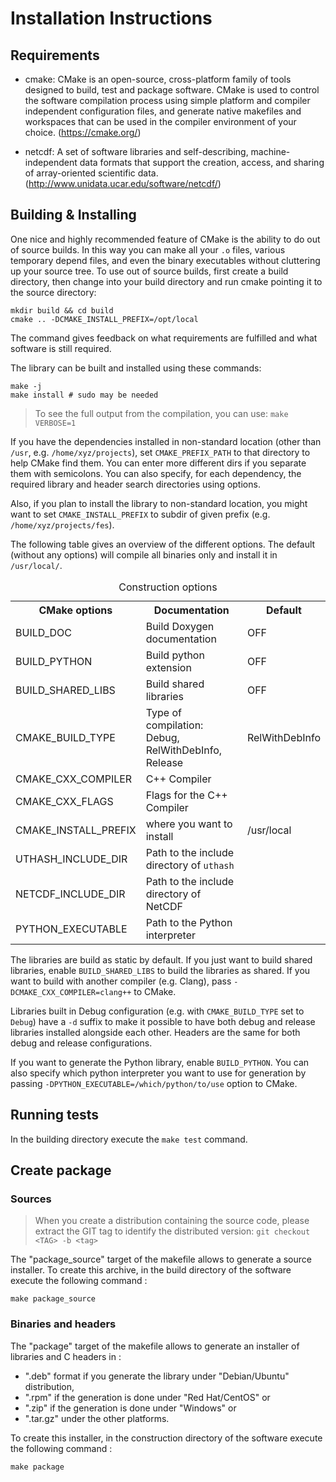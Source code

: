 # Installation Instructions

## Requirements

* cmake: CMake is an open-source, cross-platform family of tools designed to
  build, test and package software. CMake is used to control the software
  compilation process using simple platform and compiler independent
  configuration files, and generate native makefiles and workspaces that can be
  used in the compiler environment of your choice.
  (https://cmake.org/)

* netcdf: A set of software libraries and self-describing, machine-
  independent data formats that support the creation, access, and sharing of
  array-oriented scientific data.
  (http://www.unidata.ucar.edu/software/netcdf/)

## Building & Installing

One nice and highly recommended feature of CMake is the ability to do out of
source builds. In this way you can make all your `.o` files, various temporary
depend files, and even the binary executables without cluttering up your
source tree. To use out of source builds, first create a build directory, then
change into your build directory and run cmake pointing it to the source
directory:

~~~~
mkdir build && cd build
cmake .. -DCMAKE_INSTALL_PREFIX=/opt/local
~~~~

The command gives feedback on what requirements are fulfilled and what
software is still required.

The library can be built and installed using these commands:

~~~~
make -j
make install # sudo may be needed
~~~~

> To see the full output from the compilation, you can use: `make VERBOSE=1`

If you have the dependencies installed in non-standard location (other than
`/usr`, e.g. `/home/xyz/projects`), set `CMAKE_PREFIX_PATH` to that
directory to help CMake find them. You can enter more different dirs if you
separate them with semicolons. You can also specify, for each dependency, the
required library and header search directories using options.

Also, if you plan to install the library to non-standard location, you might
want to set `CMAKE_INSTALL_PREFIX` to subdir of given prefix (e.g.
`/home/xyz/projects/fes`).

The following table gives an overview of the different options. The default
(without any options) will compile all binaries only and install it in
`/usr/local/`.

<table>
<caption>Construction options</caption>
<tr>
  <th>CMake options</th>
  <th>Documentation</th>
  <th>Default</th>
</tr>
<tr>
  <td>BUILD_DOC</td>
  <td>Build Doxygen documentation</td>
  <td>OFF</td>
</tr>
<tr>
  <td>BUILD_PYTHON</td>
  <td>Build python extension</td>
  <td>OFF</td>
</tr>
<tr>
  <td>BUILD_SHARED_LIBS</td>
  <td>Build shared libraries</td>
  <td>OFF</td>
</tr>
<tr>
  <td>CMAKE_BUILD_TYPE</td>
  <td>Type of compilation: Debug, RelWithDebInfo, Release</td>
  <td>RelWithDebInfo</td>
</tr>
<tr>
  <td>CMAKE_CXX_COMPILER</td>
  <td>C++ Compiler
  <td></td>
</tr>
<tr>
  <td>CMAKE_CXX_FLAGS</td>
  <td>Flags for the C++ Compiler
  <td></td>
</tr>
<tr>
  <td>CMAKE_INSTALL_PREFIX</td>
  <td>where you want to install</td>
  <td>/usr/local</td>
</tr>
<tr>
  <td>UTHASH_INCLUDE_DIR</td>
  <td>Path to the include directory of <code>uthash</code>
  <td></td>
</tr>
<tr>
  <td>NETCDF_INCLUDE_DIR</td>
  <td>Path to the include directory of NetCDF</td>
  <td></td>
</tr>
<tr>
  <td>PYTHON_EXECUTABLE</td>
  <td>Path to the Python interpreter</td>
  <td></td>
</tr>
</table>

The libraries are build as static by default. If you just want to build shared
libraries, enable `BUILD_SHARED_LIBS` to build the libraries as shared.
If you want to build with another compiler (e.g. Clang), pass
`-DCMAKE_CXX_COMPILER=clang++` to CMake.

Libraries built in Debug configuration (e.g. with `CMAKE_BUILD_TYPE` set to
`Debug`) have a `-d` suffix to make it possible to have both debug and
release libraries installed alongside each other. Headers are the same for
both debug and release configurations.

If you want to generate the Python library, enable `BUILD_PYTHON`. You can
also specify which python interpreter you want to use for generation by passing
`-DPYTHON_EXECUTABLE=/which/python/to/use` option to CMake.

## Running tests

In the building directory execute the `make test` command.

## Create package

### Sources

> When you create a distribution containing the source code, please extract
> the GIT tag to identify the distributed version:
> `git checkout <TAG> -b <tag>`

The "package_source" target of the makefile allows to generate a source installer. To create this archive, in the build directory of the software execute the following command :

    make package_source

### Binaries and headers

The "package" target of the makefile allows to generate an installer of libraries and C headers in :
* ".deb" format if you generate the library under "Debian/Ubuntu" distribution,
* ".rpm" if the generation is done under "Red Hat/CentOS" or
* ".zip" if the generation is done under "Windows" or
* ".tar.gz" under the other platforms.

To create this installer, in the construction directory of the software execute the following command :

    make package
